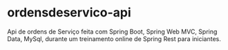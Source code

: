 # ordensdeservico-api
Api de ordens de Serviço feita com Spring Boot, Spring Web MVC, Spring Data, MySql, durante um treinamento online de Spring Rest para iniciantes.
